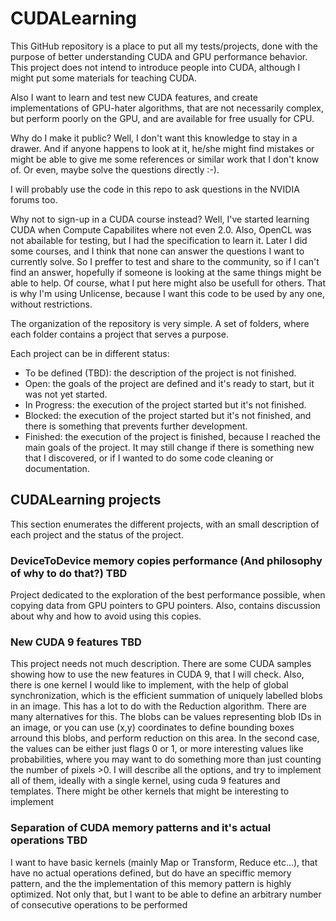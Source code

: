 # CUDALearning
This GitHub repository is a place to put all my tests/projects, done with the purpose of better understanding CUDA and GPU performance behavior. This project does not intend to introduce people into CUDA, although I might put some materials for teaching CUDA.

Also I want to learn and test new CUDA features, and create implementations of GPU-hater algorithms, that are not necessarily complex, but perform poorly on the GPU, and are available for free usually for CPU.

Why do I make it public? Well, I don't want this knowledge to stay in a drawer. And if anyone happens to look at it, he/she might find mistakes or might be able to give me some references or similar work that I don't know of. Or even, maybe solve the questions directly :-).

I will probably use the code in this repo to ask questions in the NVIDIA forums too.

Why not to sign-up in a CUDA course instead? Well, I've started learning CUDA when Compute Capabilites where not even 2.0. Also, OpenCL was not abailable for testing, but I had the specification to learn it. Later I did some courses, and I think that none can answer the questions I want to currently solve. So I preffer to test and share to the community, so if I can't find an answer, hopefully if someone is looking at the same things might be able to help. Of course, what I put here might also be usefull for others. That is why I'm using Unlicense, because I want this code to be used by any one, without restrictions.

The organization of the repository is very simple. A set of folders, where each folder contains a project that serves a purpose.

Each project can be in different status:
- To be defined (TBD): the description of the project is not finished.
- Open: the goals of the project are defined and it's ready to start, but it was not yet started.
- In Progress: the execution of the project started but it's not finished.
- Blocked: the execution of the project started but it's not finished, and there is something that prevents further development.
- Finished: the execution of the project is finished, because I reached the main goals of the project. It may still change if there is something new that I discovered, or if I wanted to do some code cleaning or documentation.

## CUDALearning projects
This section enumerates the different projects, with an small description of each project and the status of the project.

### DeviceToDevice memory copies performance (And philosophy of why to do that?) TBD
Project dedicated to the exploration of the best performance possible, when copying data from GPU pointers to GPU pointers. Also, contains discussion about why and how to avoid using this copies.

### New CUDA 9 features TBD
This project needs not much description. There are some CUDA samples showing how to use the new features in CUDA 9, that I will check. Also, there is one kernel I would like to implement, with the help of global synchronization, which is the efficient summation of uniquely labelled blobs in an image. This has a lot to do with the Reduction algorithm. There are many alternatives for this. The blobs can be values representing blob IDs in an image, or you can use (x,y) coordinates to define bounding boxes arround this blobs, and perform reduction on this area. In the second case, the values can be either just flags 0 or 1, or more interesting values like probabilities, where you may want to do something more than just counting the number of pixels >0. I will describe all the options, and try to implement all of them, ideally with a single kernel, using cuda 9 features and templates. There might be other kernels that might be interesting to implement 

### Separation of CUDA memory patterns and it's actual operations TBD
I want to have basic kernels (mainly Map or Transform, Reduce etc...), that have no actual operations defined, but do have an speciffic memory pattern, and the the implementation of this memory pattern is highly optimized. Not only that, but I want to be able to define an arbitrary number of consecutive operations to be performed
